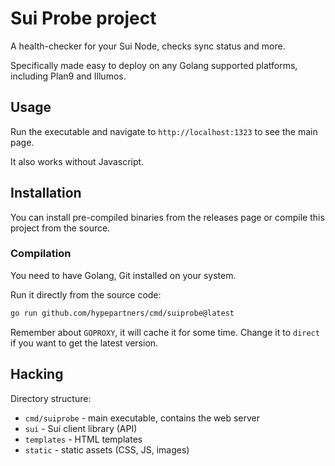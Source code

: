 # Sui Probe project

A health-checker for your Sui Node, checks sync status and more.

Specifically made easy to deploy on any Golang supported platforms, including Plan9 and Illumos.

## Usage

Run the executable and navigate to `http://localhost:1323` to see the main page.

It also works without Javascript.

## Installation

You can install pre-compiled binaries from the releases page or compile this project from the source.

### Compilation

You need to have Golang, Git installed on your system.

Run it directly from the source code:

```bash
go run github.com/hypepartners/cmd/suiprobe@latest
```

Remember about `GOPROXY`, it will cache it for some time.
Change it to `direct` if you want to get the latest version.

## Hacking

Directory structure:

- `cmd/suiprobe` - main executable, contains the web server
- `sui` - Sui client library (API)
- `templates` - HTML templates
- `static` - static assets (CSS, JS, images)